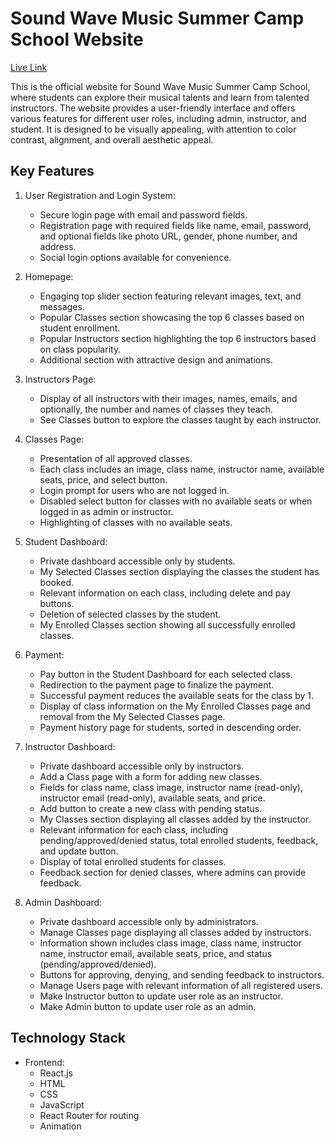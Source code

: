 # Sound Wave Music Summer Camp School Website

[Live Link](https://soundwave-e8dde.web.app/)

This is the official website for Sound Wave Music Summer Camp School, where students can explore their musical talents and learn from talented instructors. The website provides a user-friendly interface and offers various features for different user roles, including admin, instructor, and student. It is designed to be visually appealing, with attention to color contrast, alignment, and overall aesthetic appeal.

## Key Features

1. User Registration and Login System:
   - Secure login page with email and password fields.
   - Registration page with required fields like name, email, password, and optional fields like photo URL, gender, phone number, and address.
   - Social login options available for convenience.

2. Homepage:
   - Engaging top slider section featuring relevant images, text, and messages.
   - Popular Classes section showcasing the top 6 classes based on student enrollment.
   - Popular Instructors section highlighting the top 6 instructors based on class popularity.
   - Additional section with attractive design and animations.

3. Instructors Page:
   - Display of all instructors with their images, names, emails, and optionally, the number and names of classes they teach.
   - See Classes button to explore the classes taught by each instructor.

4. Classes Page:
   - Presentation of all approved classes.
   - Each class includes an image, class name, instructor name, available seats, price, and select button.
   - Login prompt for users who are not logged in.
   - Disabled select button for classes with no available seats or when logged in as admin or instructor.
   - Highlighting of classes with no available seats.

5. Student Dashboard:
   - Private dashboard accessible only by students.
   - My Selected Classes section displaying the classes the student has booked.
   - Relevant information on each class, including delete and pay buttons.
   - Deletion of selected classes by the student.
   - My Enrolled Classes section showing all successfully enrolled classes.

6. Payment:
   - Pay button in the Student Dashboard for each selected class.
   - Redirection to the payment page to finalize the payment.
   - Successful payment reduces the available seats for the class by 1.
   - Display of class information on the My Enrolled Classes page and removal from the My Selected Classes page.
   - Payment history page for students, sorted in descending order.

7. Instructor Dashboard:
   - Private dashboard accessible only by instructors.
   - Add a Class page with a form for adding new classes.
   - Fields for class name, class image, instructor name (read-only), instructor email (read-only), available seats, and price.
   - Add button to create a new class with pending status.
   - My Classes section displaying all classes added by the instructor.
   - Relevant information for each class, including pending/approved/denied status, total enrolled students, feedback, and update button.
   - Display of total enrolled students for classes.
   - Feedback section for denied classes, where admins can provide feedback.

8. Admin Dashboard:
   - Private dashboard accessible only by administrators.
   - Manage Classes page displaying all classes added by instructors.
   - Information shown includes class image, class name, instructor name, instructor email, available seats, price, and status (pending/approved/denied).
   - Buttons for approving, denying, and sending feedback to instructors.
   - Manage Users page with relevant information of all registered users.
   - Make Instructor button to update user role as an instructor.
   - Make Admin button to update user role as an admin.

## Technology Stack

- Frontend:
  - React.js
  - HTML
  - CSS
  - JavaScript
  - React Router for routing
  - Animation

